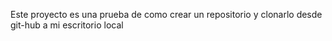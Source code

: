 Este proyecto es una prueba de como crear un repositorio y clonarlo desde git-hub a mi escritorio local 
